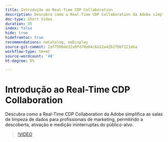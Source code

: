```yaml
---
title: Introdução ao Real-Time CDP Collaboration
description: Descubra como a Real-Time CDP Collaboration da Adobe simplifica as salas de limpeza de dados para profissionais de marketing, permitindo a descoberta, ativação e medição ininterruptas do público-alvo.
doc-type: Short Video
duration: 35
index: false
hide: true
hidefromtoc: true
recommendations: noCatalog, noDisplay
source-git-commit: 2af7500de12a9fd78e64c6a12a42b2fbbf121eba
workflow-type: tm+mt
source-wordcount: '48'
ht-degree: 0%

---
```



# Introdução ao Real-Time CDP Collaboration

Descubra como a Real-Time CDP Collaboration da Adobe simplifica as salas de limpeza de dados para profissionais de marketing, permitindo a descoberta, ativação e medição ininterruptas do público-alvo.

<!-- 65_OS511_3442426_34_introduction-to-realtime-cdp-collaboration -->
>[!VIDEO](https://video.tv.adobe.com/v/3458279/?learn=on&enablevpops=true)
